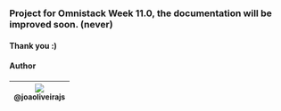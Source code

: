 ### Project for Omnistack Week 11.0, the documentation will be improved soon. (never)

#### Thank you :)

#### Author

| [<img src="https://avatars0.githubusercontent.com/u/54157870?s=460&u=2b6ad57b2c11b6fae8e716acbb3071b979e6a476&v=4"><br><sub>@joaoliveirajs</sub>](https://github.com/joaoliveirajs) |
| :---------------------------------------------------------------------------------------------------------------------------------------------------------------------------------: |

